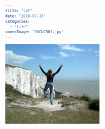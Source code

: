 ```yaml
---
title: "sat"
date: "2010-07-17"
categories: 
  - "life"
coverImage: "DSCN7567.jpg"
---
```


[![](images/DSCN7567-300x253.jpg)](https://blog.kaleighscruggs.com/wp-content/uploads/2010/07/DSCN7567.jpg)
